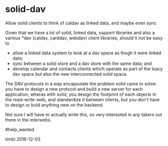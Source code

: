 # solid-dav
Allow solid clients to think of caldav as linked data, and maybe even sync

Given that we have a lot of solid, linked data, support libraries and also
a various \*dav (caldav, carddav, webdav) client libraries,
should it not be easy to 

- allow a linked data system to look at a dav space as thogh it were linked data;
- sync between a solid store and a dav store with the same data; and
- develop calendar and contacts clients which operate as part  of the leacy dav space but also the new interconnected solid space.

The DAV protocols in a way encapsulate the problem solid came to solve:
you have to design a new protocol and build a new server for each application,
wheras with solid, you design the footprint of each objects in the read-write-web, and standardize it between clients,
but you don't have to design or buld anything new on the backend.

Not sure I will have to actually write this, so very interested in any takers out there in the interwebs.

#help_wanted

timbl
2016-12-03
